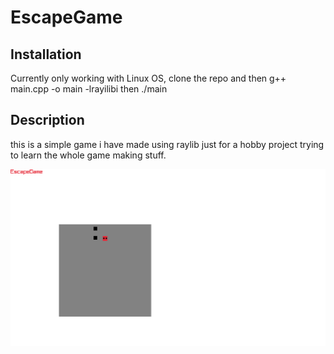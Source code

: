 # EscapeGame 

## Installation
Currently only working with Linux OS, clone the repo and then g++ main.cpp -o main -lrayilibi then ./main

## Description 
this is a simple game i have made using raylib just for a hobby project trying to learn the whole game making stuff.

![alt text](https://raw.githubusercontent.com/faom002/EscapeGame/main/EscapeGame/Screenshot%202024-04-21%2016-02-28.png)

